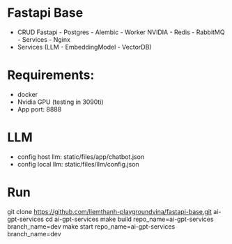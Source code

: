 # Fastapi Base
- CRUD Fastapi - Postgres - Alembic - Worker NVIDIA - Redis - RabbitMQ - Services - Nginx
- Services (LLM - EmbeddingModel - VectorDB)

# Requirements:
- docker 
- Nvidia GPU (testing in 3090ti)
- App port: 8888 


# LLM
- config host llm: static/files/app/chatbot.json
- config local llm: static/files/llm/config.json

# Run
git clone https://github.com/liemthanh-playgroundvina/fastapi-base.git ai-gpt-services
cd ai-gpt-services
make build repo_name=ai-gpt-services branch_name=dev
make start repo_name=ai-gpt-services branch_name=dev